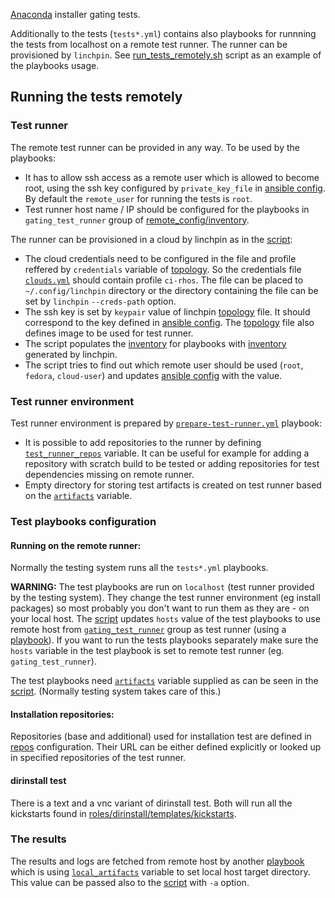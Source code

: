 [Anaconda](https://github.com/rhinstaller/anaconda) installer gating tests.

Additionally to the tests (`tests*.yml`) contains also playbooks for runnning the tests from localhost on a remote test runner. The runner can be provisioned by `linchpin`. See [run_tests_remotely.sh](run_tests_remotely.sh) script as an example of the playbooks usage.

Running the tests remotely
--------------------------

### Test runner

The remote test runner can be provided in any way. To be used by the playbooks:

* It has to allow ssh access as a remote user which is allowed to become root, using the ssh key configured by `private_key_file` in [ansible config](remote_config/ansible.cfg). By default the `remote_user` for running the tests is `root`.
* Test runner host name / IP should be configured for the playbooks in `gating_test_runner` group of [remote_config/inventory](remote_config/inventory).

The runner can be provisioned in a cloud by linchpin as in the [script](run_tests_remotely.sh):

* The cloud credentials need to be configured in the file and profile reffered by `credentials` variable of [topology](linchpin/topologies/gating-test.yml). So the credentials file [`clouds.yml`](linchpin/credentials/clouds.yml) should contain profile `ci-rhos`. The file can be placed to `~/.config/linchpin` directory or the directory containing the file can be set by `linchpin` `--creds-path` option.
* The ssh key is set by `keypair` value of linchpin [topology](linchpin/topologies/gating-test.yml) file. It should correspond to the key defined in [ansible config](remote_config/ansible.cfg). The [topology](linchpin/topologies/gating-test.yml) file also defines image to be used for test runner.
* The script populates the [inventory](remote_config/inventory) for playbooks with [inventory](linchpin/layouts/gating-test.yml) generated by linchpin.
* The script tries to find out which remote user should be used (`root`, `fedora`, `cloud-user`) and updates [ansible config](remote_config/ansible.cfg) with the value.

### Test runner environment

Test runner environment is prepared by [`prepare-test-runner.yml`](prepare-test-runner.yml) playbook:

* It is possible to add repositories to the runner by defining [`test_runner_repos`](roles/prepare-test-runner/defaults/main.yml) variable. It can be useful for example for adding a repository with scratch build to be tested or adding repositories for test dependencies missing on remote runner.
* Empty directory for storing test artifacts is created on test runner based on the [`artifacts`](roles/prepare-test-runner/vars/main.yml) variable.

### Test playbooks configuration

#### Running on the remote runner:

Normally the testing system runs all the `tests*.yml` playbooks.

**WARNING:**
The test playbooks are run on `localhost` (test runner provided by the testing system). They change the test runner environment (eg install packages) so most probably you don't want to run them as they are - on your local host.
The [script](run_tests_remotely.sh) updates `hosts` value of the test playbooks to use remote host from [`gating_test_runner`](remote_config/inventory/hosts) group as test runner (using a [playbook](set_tests_to_run_on_remote.yml)).
If you want to run the tests playbooks separately make sure the `hosts` variable in the test playbook is set to remote test runner (eg. `gating_test_runner`).




The test playbooks need [`artifacts`](roles/prepare-test-runner/vars/main.yml) variable supplied as can be seen in the [script](run_tests_remotely.sh). (Normally testing system takes care of this.)

#### Installation repositories:

Repositories (base and additional) used for installation test are defined in [repos](roles/installation-repos/defaults/main.yml) configuration. Their URL can be either defined explicitly or looked up in specified repositories of the test runner.

#### dirinstall test

There is a text and a vnc variant of dirinstall test. Both will run all the kickstarts found in [roles/dirinstall/templates/kickstarts](roles/dirinstall/templates/kickstarts).


### The results

The results and logs are fetched from remote host by another [playbook](clean-test-runner.yml) which is using [`local_artifacts`](roles/clean-test-runner/defaults/main.yml) variable to set local host target directory. This value can be passed also to the [script](run_tests_remotely.sh) with `-a` option.
